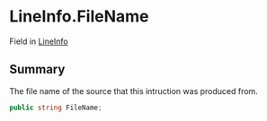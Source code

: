 # LineInfo.FileName

Field in [LineInfo](/api/csharp/yarn.compiler.debuginfo.lineinfo.md)

## Summary


The file name of the source that this intruction was produced
from.


```csharp
public string FileName;
```

